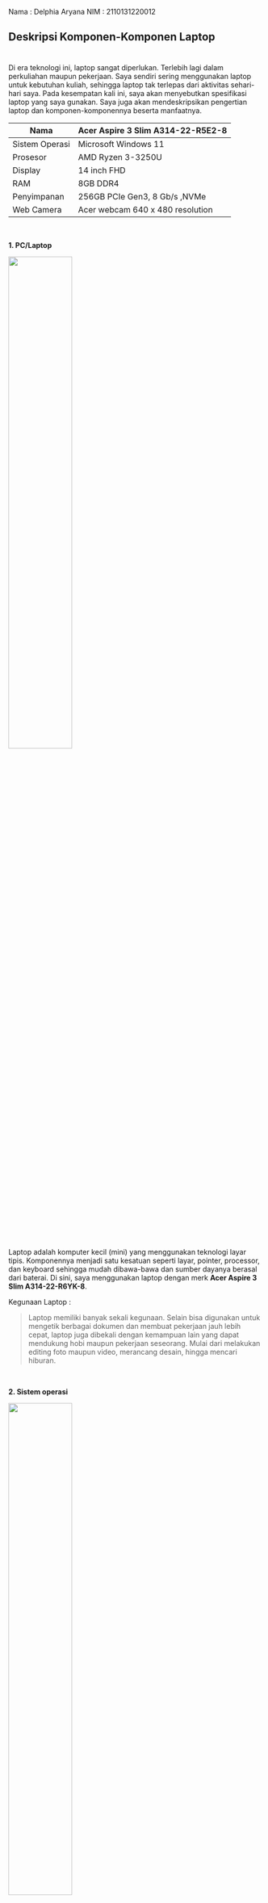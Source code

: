 Nama : Delphia Aryana
NIM : 2110131220012

## __Deskripsi Komponen-Komponen Laptop__
#

Di era teknologi ini, laptop sangat diperlukan. Terlebih lagi dalam perkuliahan maupun pekerjaan. Saya sendiri sering menggunakan laptop untuk kebutuhan kuliah, sehingga laptop tak terlepas dari aktivitas sehari-hari saya. Pada kesempatan kali ini, saya akan menyebutkan spesifikasi laptop yang saya gunakan. Saya juga akan mendeskripsikan pengertian laptop dan komponen-komponennya beserta manfaatnya.

Nama | Acer Aspire 3 Slim A314-22-R5E2-8
---- | -------------------------------
Sistem Operasi | Microsoft Windows 11
Prosesor | AMD Ryzen 3-3250U
Display | 14 inch FHD
RAM | 8GB DDR4
Penyimpanan |  256GB PCIe Gen3, 8 Gb/s ,NVMe
Web Camera | Acer webcam 640 x 480 resolution

<br>

__1. PC/Laptop__

<img src="https://www.gadgetsquad.id/wp-content/uploads/2020/12/IMG_1864-1-1024x576.jpg" style="width: 50%">

 Laptop adalah komputer kecil (mini) yang menggunakan teknologi layar tipis. Komponennya menjadi satu kesatuan seperti layar, pointer, processor, dan keyboard sehingga mudah dibawa-bawa dan sumber dayanya berasal dari baterai. Di sini, saya menggunakan laptop dengan merk __Acer Aspire 3 Slim A314-22-R6YK-8__.

Kegunaan Laptop :
> Laptop memiliki banyak sekali kegunaan. Selain bisa digunakan untuk mengetik berbagai dokumen dan membuat pekerjaan jauh lebih cepat, laptop juga dibekali dengan kemampuan lain yang dapat mendukung hobi maupun pekerjaan seseorang. Mulai dari melakukan editing foto maupun video, merancang desain, hingga mencari hiburan. 

<br>

__2. Sistem operasi__

<img src="https://2.bp.blogspot.com/-GT-maoqUTcw/WwWe4g_G-0I/AAAAAAAAE4Q/cQuVZR9ryv09TsRFBxBOou7fmpmq_p5nACLcBGAs/s1600/contoh-sistem-operasi-desktop-dan-mobile.png" style="width: 50%">

 Untuk mengelola memori dan proses yang berjalan di dalam sebuah komputer, diperlukan sistem operasi. Tanpa sistem operasi, komputer tidak bisa digunakan sama sekali. Apapun jenis sistem operasi di laptop atau PC, semuanya sama-sama berfungsi mengatur kerja perangkat lunak dan perangkat keras.

Macam-macam sistem operasi komputer :
- Windows
- MacOS
- Linux
- MS DOS
- UNIX
- Chromium OS
- dll

Laptop saya menggunakan __sistem operasi Windows 11__. Windows merupakan sistem operasi yang dikembangkan oleh Microsoft, di mana Microsoft sendiri didirikan oleh Bill Gates dan Paul Allen. Sistem operasi ini menyediakan beragam fitur serta kebutuhan yang sangat menarik untuk calon penggunanya.

Berikut adalah spesifikasi minimum Windows 11 berdasarkan rekomendasi dari Microsoft.
1. __Prosesor__: 1 Ghz atau lebih cepat
2. __RAM__: 4GB atau lebih besar
3. __Hard disk__: 64 GB atau perangkat penyimpanan lebih besar
4. __Firmware Sistem__: UEFI (for Unified Extensible Firmware Interface, a modern version of the PC ANALOG) and Secure Boot capable.
5. __TPM__: Trusted Platform Module (TPM) versi 2.0. 
6. __Kartu Grafis__: Kompatibel dengan DirectX 12 atau yang lebih baru dengan driver WDDM 2.0
7. __Tampilan__: Tampilan Definisi tinggi (720p) yang lebih besar dari 9" secara diagonal, 8 bit per saluran warna.
8. __Konektivitas Internet dan Akun Microsoft__: Windows 11 edisi Home memerlukan konektivitas internet dan Akun Microsoft untuk menyelesaikan penyiapan perangkat pada penggunaan pertama.
9. __Windows Baru__ untuk Pemutakhiran: Perangkat Anda harus menjalankan versi Windows 10 2004 atau yang lebih baru

Fungsi Sistem Operasi :
> Sistem operasi membuat kamu bisa berinteraksi dengan aplikasi dan fitur komputer tanpa harus mengetahui bahasa pemrogaman komputer. Tampilan sistem operasi dirancang untuk memudahkan pengguna komputer untuk mengakses fitur dan aplikasi melalui tampilan grafis visual. 

<br>

__3. Prosesor__

<img src="https://laptopnesia.com/wp-content/uploads/2018/10/Fungsi-Processor-3.jpg" style="width:50%">

Prosesor merupakan sebuah IC yang mengontrol semua jalannya sistem komputer. Prosesor bertugas sebagai otak komputer yang mempunyai fungsi untuk menjalankan perintah atau melakukan perhitungan yang diperintahkan oleh pengguna komputer itu sendiri.

> Prosesor laptop yang saya gunakan yaitu __AMD Ryzen 3-3250U__ yang beroperasi dengan 2 dan thread CPU 4 Ini berjalan di 3.50 GHz base 2.60 GHz semua inti sementara TDP disetel di 15 W. Prosesor dipasang ke soket CPU FP5 Versi ini menyertakan 4.00 MB cache L3 pada satu chip, mendukung saluran memori 2 RAM dan fitur 3.0 PCIe Gen 8 lanes}. 

Fungsi prosesor :
- Memastikan komputer bekerja dengan baik
- Menjalankan proses informasi pada komputer
- Memberikan perintah kepada tiap komponen komputer
- Menjaga performa komputer
- Menunjang kegiatan spesifik komputer
- Mengolah perhitungan algoritma
- Menjaga stabilitas komponen komputer
- Mendukung kebutuhan spesifik komputer

<br>

__4. Perangkat Lunak _(Software)___

![](https://1.bp.blogspot.com/-0-HjI-tVaq8/XxAK7Lz_-UI/AAAAAAAACfg/_pZfdibSa68Wh3hFs9NsBHDg_8k04L9UgCLcBGAsYHQ/s420/Software.jpg)

_Software_ atau perangkat lunak adalah data yang diformat dan disimpan secara digital dengan fungsi tertentu. _Software_  tidak mempunyai wujud fisik, namun fungsinya sangat penting sebagai penggerak perangkat keras. Software memerlukan bahasa pemrograman yang ditulis oleh seorang pemrogram yang ahli akan bidang tersebut. Selanjutnya, _software_ tersebut dikompilasikan memakai aplikasi kompiler agar dapat menjadi kode yang bisa dikenali oleh mesin _hardware_ (perangkat keras).

Berikut merupakan fungsi dari _software_.
- Sebagai dasar kebutuhan komputer agar dapat dioperasikan dengan baik.
- Mengatur _hardware_ yang ada pada komputer.
- Sebagai penghubung antara beberapa _software_ yang lain dengan hardware komputer.
- Sebagai penerjemah perintah pada _software_ lain yang ada dalam bahasa mesin.
- Mengindentifikasi sebuah program di dalam komputer.

<br>

__5. Perangkat Keras _(Hardware)___

![](https://ujiansma.com/wp-content/uploads/2015/09/hardware.jpg)

_Hardware_ atau perangkat keras adalah semua jenis komponen yang ada pada komputer atau laptop yang mana bagian fisiknya dapat terlihat secara kasat mata dan dapat dirasakan secara langsung. Jadi, _hardware_ adalah peralatan fisik komputer yang berguna untuk melakukan proses input, proses, dan output.

Macam-macam _hardware_ yang ada pada laptop saya yaitu :
- _Keyboard_ (Untuk mengetik dan bermain game)
- _Touchpad_ (Bantalan sentuh yang memiliki fungsi sama seperti mouse)
- Kipas (Membantu mendinginkan laptop yang panas)
- _Motherboard_ (Papan induk yang menjadi pusat pengendali dan pengatur kerja semua komponen, yaitu HDD, RAM, dan VGA Card)
- Prosesor (mengintegrasikan seluruh komponen hardware agar dapat bekerja sesuai fungsi masing-masing dan saling terhubung)
- dan lain-lain

Fungsi _hardware_ :
1. Menerima input
2. Memberi output
3. Menyimpan informasi dan data
4. Mengolah informasi dan data

<br>

__6. Penyimpanan__

<img src="https://i0.wp.com/adammuiz.com/wp-content/uploads/2021/11/Kategori-Perangkat-Penyimpanan.jpg?resize=696%2C380&ssl=1" style="width:50%">


Penyimpanan digunakan untuk menyimpan data dari pengguna. Penyimpanan merupakan media yang digunakan untuk menyimpan berbagai macam data digital yang tersedia pada perangkat komputer dengan waktu tertentu sehingga dapat dibaca dan dibuka kembali untuk diproses ulang pada perangkat.

> Laptop yang saya gunakan memiliki __memori sebesar 8GB RAM dan kapasitas penyimpanan yang besar yaitu 256GB__. Laptop ini cocok untuk menyimpan file-file seperti film, lagu, game, dll. Dengan kapasitas 256GB kita dapat menyimpan banyak file bahkan tanpa perlu lagi membeli harddisk eksternal.

### Jenis-Jenis Penyimpanan :

1. __Penyimpanan Primer _(Primary Storage)___

_Primary storage_ adalah sebuah media penyimpanan yang berfungsi untuk menyimpan data. _Primary storage_ di sebut juga dengan memori internal. _Primary storage_ biasanya memiliki kecepatan aksen yang lebih cepat dari pada _secondary storage_. Selain itu, _primary storage_ hanya memiliki kapasitas yang terbatas dan cenderung lebih kecil dari pada secondary Storage. _Primary storage_ digunakan oleh CPU atau _processor_ untuk mengimbanginya dalam mengolah data karena kecepatan dari cpu itu tidak bisa di layani oleh perangkat penyimpanan seperti _secondary Storage,_ sehingga membutuhkan perangkat penyimpanan digital yang mampu melayani proses dari cpu.

Contoh dari _primary storage_ :
- RAM _(Random Access Memory)_
- ROM _(Read Only Memory)_

<br>

2. __Penyimpanan Sekunder _(Secondary Storage)___

_Secondary Storage_ adalah sebuah media penyimpanan data secara permanen yang di simpan untuk melayani pemrosesan data yang di lakukan oleh CPU. _Secondary storage (Non Volatile)_ ini sama sekali tidak bergantung pada listrik seperti _primary_. Ketika listrik padam maka data yang terisimpan di dalam _secondary storage_ akan tetap ada dan dapat kita akses ketika listrik menyala. Berbeda dengan _primary (Volatile)_ yang ketika listrik pada maka data yang tersimpan di dalamnya akan terhapus.

Contoh dari _secondary storage_ :
- Hard disk
- Disket
- CD/DVD

<br>

## __Sejarah Perkembangan Komputer__
#

Sejarah komputer berawal dari 5000 tahun yang lalu ketika ditemukannya alat hitung pertama.  Alat ini disebut abakus atau sempoa. Alat hitung ini ditemukan pertama kali dalam sejarah Babilonia kuno namun ada juga yang memperkirakan dari negeri Cina atau berasal dari negara Mesir, berbentuk belahan papan diatasnya ditaburi pasir sehingga orang bisa menulis atau menghitung. Oleh karena itu maka  alat ini disebut abakus, asal kata dari bahasa Yunani ABACOS, artinya menghapus debu. Oleh bangsa Cina mengembangkan abakus ini menjadi 2 bagian. Pada terali atas dimasukkan 2 bijian dan 5 bijian pada terali bawah. bentuk inilah yang populer hingga saat ini untuk melakukan perhitungan aritmatika. 

Selain itu, ada sumber yang mengatakan bahwa sejarah komputer bermula sejak ditemukannya alat mekanik dan elektronik untuk proses olah data telah dilakukan seiring ditemukannya alat-alat mekanika dan elektronika (mechanical and electronic) untuk membantu dalam perhitungan yang cepat. Dari awal dimulainya sejarah perkembangan Komputer hingga pengembangan perangkat modern seperti yang kita temui saat ini adalah suatu evolusi dari penemuan alat  mekanik dan elektronik.

Alat pengolah data dari sejak jaman purba sampai saat ini bisa kita golongkan ke dalam 4 golongan besar.

1.	Tahap Manual

Tahap ini ditandai dengan mulai dikembangkannya sistem penghitungan yang dilakukan manusia. Dari semula yang hanya menggunakan sistem sepuluh jari tangan, kemudian berkembang dengan sistem perhitungan menggunakan tanah liat. Tahun 9000 2500 SM, secara bertahap manusia mulai menemukan sistem perhitungan jam, perhitungan kalender, rumus-rumus dan fungsi fungsi untuk menghitung suatu nilai.

Pada perkembangan berikutnya, sebagai titik tolak pencatatan modern Moors dari spanyol pada tahun 1150 M mempromosikan kertas di daratan Eropa sebagai alat pencatatan. Kemudian diikuti dengan penemuan alat cetak pada tahun 1455 oleh Johann Gutenberg dari Mainz, Jerman yang waktu itu digunakan untuk menerbitkan salinan-salinan injil. Di Eropa, alat tersebut sangat populer hingga akhirnya memunculkan ide untuk pembuatan printer. Teknik-teknik pencatatan secara manual ini terus berkembang seiring dengan penemuan-penemuan baru seperti audit catatan (di Yunani) dan sistem perbankan (di Roma).

Sampai kini, sistem pencatatan secara manual masih sering dipakai pada instansi atau perusahaan-perusahaan kecil yang tidak terlalu kompleks transaksinya. Meskipun memiliki kelemahan yaitu kurang akurat dan sering terlambat, tetapi paling tidak dengan sistem ini akan menghasilkan informasi yang bisa terbaca oleh pemakainya. Kelebihan dari sistem manual adalah sistem ini mudah beradaptasi bila terjadi perubahan kondisi disamping tidak memerlukan biaya yang cukup tinggi untuk implementasinya.

<br>

2.	Tahap Mekanikal

Pada tahap ini, manusia mulai menggunakan mesin manual sebagai alat bantu pemrosesan data. Diawali dengan ditemukannya Pascal's Machine Arithmetique atau juga dikenal dengan nama The Pascaline oleh seorang ahli matematika dan filsafat dari Perancis yang bernama Blaise Pascal (1623-1662). Dilanjutkan pada tahun 1777, Charles Mahon menciptakan mesin logika yang pertama yang diberi nama Logic Demonstrator yang mampu memecahkan problema numerik bentuk logika dan probabilitas. 

Selanjutnya pada tahun 1833, juga ditemukan suatu konsep pemrosesan data yang menjadi dasar kerja dan prototipe dari komputer-komputer sekarang yang dikenal dengan mesin Babbage's Analytical Engine. Mesin Babage dikembangkan oleh Charles Babbage seorang professor matematika dari Universi tas Cambridge Inggris.

Pada perkembangan berikutnya pada tahun 1854, Teori Aljabar Booelan ditemukan oleh George S. Boole seorang ahli logika dari Inggris. Teori tersebut pada akhirnya mendasari cara kerja sirkuit di komputer.

Sistem pencatatan secara mekanikal terus berkembang dan dengan bantuan mesin, pemrosesan data akan lebih cepat dan tepat. Tetapi kelemahannya adalah kurang fleksibelnya sebuah mesin mengingat tingkat kesulitan yang cukup tinggi untuk menerapkan perubahan-perubahan dalam prosedurnya. Disamping itu diperlukannya volume pemrosesan yang lebih tinggi dan lebih sulit dalam melakukan perbaikan data yang sudah terlanjur diproses.

<br>

3.	Tahap Mekanik-Elektronik

Tahap mekanik-elektronik, diawali dengan penemuan mesin tabulasi kartu plong pada tahun 1890 sebagai mesin pertama yang bergerak secara mekanik-elektronik dan lebih otomatis. Mesin itu ditemukan oleh Dr. Herman Holerith yang bekerja sama dengan Biro Sensus Amerika Serika untuk mempercepat pengolahan data sensus.

Pemrosesan kartu plong tersebut sebenarnya didasarkan pada gagasan yang sangat sederhana. Diawali dengan pencatatan data input dengan kode berbentuk lubang-lubang pada kartu. Sukses denga mesin tersebut, Dr. Holerith mendirikan sebuah perusahaan dengan nama Tabulating Machine Company pada tahun 1896 yang merupakan cikal bakal perusahaan IBM (International Business Machine).

<br>

4.	Tahap Elektronik

Tahap ini ditandai dengan penemuan komputer digital elektronik yang pertama pada tahun 1942. Komputer tersebut merupakan komputer pertama yang menggunakan tabung hampa udara dan dikenal dengan nama komputer ABC (Atanasoff-Berry Computer). Penemunya adalah Profesor John V. Atanasoff bersama asistennya Clifford Berry di IOWA State College.

Kemudian pada tahun 1944, Profesor Howard Aiken dari Harvard University dengan dibantu para ahli teknik dari IBM menemukan suatu mesin hitung otomatis yang diberi nama MARK I. Mesin ini berukuran raksasa dengan tinggi sekitar 8 feet dan panjang sekitar 55 feet. Berisi 760.000 sparepart dan kira-kira 5000 mil kabel. Meskipun sudah elektonis, MARK I tidak digolongkan sebagai komputer generasi pertama karena program yang terdapat pada komputer tersebut tidak dapat tersimpan di dalam memori.

<br>

### __Evolusi Komputer__
#

- __Komputer Generasi Pertama (1945-1959)__

<img src="https://1.bp.blogspot.com/-Tv4sKQHvHKs/Xi22lvowECI/AAAAAAAADJk/Hsys6PRSjKc8CN2BqXTDIntGuZPz-GakwCLcBGAsYHQ/s1600/Komputer-Generasi-Pertama.jpg" style="width:50%">

Komputer yang digolongkan sebagai generasi pertama adalah komputer elektronik yang menggunakan konsep stored program yaitu bahwa setiap operasi komputer dikontrol oleh program yang disimpan didalam memori. Komputer jenis ini pertama kali dibangun oleh Dr. John W Mauchly dan J Presper Eckert Jr beserta dengan tim-nya di Universitas Pensilvania. Tabung vackum mulai dipergunakan pada mesin itu untuk menggantikan fungsi dari relay-relay. Komputer yang diberi nama ENIAC _(Electronic Numerical Integrator and Calculator)_ tersebut bisa melakukan 300 perkalian per detik serta bisa melak sanakannya 300 kali lebih cepat daripada alat lain pada masa itu.

Kemudian pada tahun 1946 John Von Neuman seorang ahli matematika dan anggota Institute of Advance Study di Princention New Jersey yang bekerja sama dengan H.H. Goldstine dan A.W. Binks telah mengajukan suatu makalah yang menyarankan bahwa dalam pembuatan komputer sebaiknya menggunakan angka binary. Sistem angka binary disajikan hanya dengan dua digit yaitu "0" dan "1". Konsep tersebut pada akhirnya menjadi tonggak sejarah dalam terciptanya komputer digital yang akhirnya membawa Neumann pada julukan _"Pro moter of the stored program (software) concept"_. 

Komputer generasi pertama menggunakan tabung vakum untuk sirkuit dan drum magnetik untuk penyimpanan memori. Tabung vakum digunakan untuk memeperkuat sinyal dengan mengendalikan gerakan elektron di ruang evakuasi. Komputer generasi pertama sangatlah sulit untuk dioperasikan dan berbiaya sangat mahal. UNIVAC dan ENIAC adalah contoh komputer generasi pertama yang digunakan badan sensus Amerika Serikat.

Pada perkembangan berikutnya, komputer generasi pertamapun bermunculan dari berbagai perusahaan pengembang komputer seperti MARK II, MARK III, IBM 702, CRC, UNIVAC II, IBM 705, Datamatic 1000 yang dibuat oleh Honey Well Corp dan lain sebagainya.

<br>

- __Komputer Generasi Kedua (1959-1963)__

<img src="https://1.bp.blogspot.com/-k_mrNk32e24/Xi23AEDlujI/AAAAAAAADJw/v-341B2AKo4M_FdP6oXVGohw8p9qzx90wCLcBGAsYHQ/s1600/Komputer-Generasi-Kedua.jpg" style="width:50%">

Komputer generasi kedua mempunyai ciri-ciri telah digunakannya transistor sebagai sirkuit dan dioda untuk menggantikan tabung vakum yang usianya lebih pendek, pembuatan program dengan bahasa tingkat tinggi, kapasitas memori utama yang cukup besar dan mempunyai kemampuan proses _real-time_ dan _time sharing_. Disamping itu program komputer dapat dibuat dengan menggunakan bahasa pemrograman tingkat tinggi seperti AL GOL, FORTRAN, COBOL. Secara phisik, ukuran komputernya juga lebih kecil jika dibanding dengan generasi sebelumnya.

Teknologi tabung vakum mulai tergantikan dengan transistor. Penggunaan transistor pada komputer mulai digunakan di akhir 1950-an. Keunggulan transistor adalah bentuknya yang lebih kecil. Dengan bentuk minimalis dari transistor, komputer menjadi lebih kecil dan hemat energi. Di generasi kedua ini, bahasa pemograman mulai diperkenalkan, seperti contohnya COBOL dan Fortran. Teknologi penyimpanan memori juga berubah dari drum magnetik menjadi teknologi magnetik.

Beberapa jenis komputer yang masuk kategori generasi kedua ini antara lain adalah Komputer PDP 1, Komputer PDP 8, yang juga diproduksi oleh DEC pada tahun 1963, Komputer IBM7070, IBM 1400, IBM 1600 yang diproduksi oleh perusahaan komputer International Bussines Machine, UNIVAC III, UNIVAC-SS80, UNIVAC 1107 yang diproduksi oleh Sperry Rand-Univac, NRC 300 yang diproduksi untuk menangani sistem penjualan oleh _National cash Register_ dan lain-lain.

<br>

- __Komputer Generasi Ketiga (1963-1965)__

<img src="https://1.bp.blogspot.com/-JOjr5_9Mmj0/Xi23enzdnPI/AAAAAAAADJ4/sL3bOBnCew0a5HMOVYRQDelqnhIdQMCmQCLcBGAsYHQ/s1600/Komputer-Generasi-Ketiga.jpg" style="width:50%">

Komputer Generasi ketiga ditandai dengan munculnya sirkuit sirkuit mini, yang berbentuk hybrid integrated circuit. Pada sirkuit mini tersebut, transistor dan diode yang terpisah diletakkan dalam satu tempat. Beberapa ciri yang lain dari generasi ini adalah adanya integrasi antara perangkat keras dan perangkat lunak dan berorientasi ke komunikasi data dan penanganan lebih dari satu operasi secara serempak.
Pengembangan sirkuit terpadu adalah ciri khas dari generasi ketiga komputer. Bentuk transistor semakin diperkecil dan ditempatkan di chip silikon, yang dinamakan semikonduktor. Teknologi ini semakin mempercepat kinerja komputer. Selama periode ini, mouse dan keyboard mulai diperkenalkan, generasi ketiga juga sudah dilengkapi dengan sistem operasi. Karakteristik generasi ketiga mulai terlihat jelas ketika pada tahun 1964 IBM menciptakan sebuah komputer baru menggunakan IC yang disebut dengan IBM S/360. 

<br>

- __Komputer Generasi Keempat (1970-1980)__

<img src="https://1.bp.blogspot.com/-uDwtU_TGzc8/Xi24WQgddgI/AAAAAAAADKA/93MVESCPe-gx1H-oTAoOFe4xLrvA_pHhQCLcBGAsYHQ/s1600/pc-desktop.jpg" style="width:50%">

Komputer generasi keempat, dimulai sejak tahun 1970 dengan digunakannya LSI _(Large Scale Integration)_. LSI merupakan pemadatan beribu-ribu IC _(Integrated Circuit)_ yang dijadikan satu dalam sebuah chip yaitu sebuah lempengan persegi empat yang memuat rangkaian-rangkaian terpadu didalamnya. Disamping itu, komputer generasi ini juga ditandai dengan mulai digunakannya mikroprosesor dan memori internal yang menggunakan semikonduktor yang berbentuk chip juga. 

Di periode ini prosesor mikro mulai diperkenalkan, saat ribuan sirkuit terpadu dimasukan ke dalam sebuah silikon chip yang kecil. Prosesor pertama Intel, 404 chip mulai menjadi otak utama di sebuah komputer. saat periode inilah istilah _Personal Computer_ (PC) mulai digunakan. Dengan teknologi yang lebih maju, generasi keempat menjadi tonggak awal pembangunan internet.

Komputer generasi keempat yang pertama adalah komputer yang diproduksi IBM Corporation dan diberi nama IBM 370. Kemudian pada masa itu juga mulai berkembang adanya jaringan komputer dengan konsep LAN _(Local Area Network)_ yang dikenalkan pertama kali oleh Datapoint Corporation.

<br>

- __Komputer Generasi Kelima (1980 - masa sekarang)__

<img src="https://i0.wp.com/id-velopedia.velo.com/wp-content/uploads/2021/02/rsz_pexels-designecologist-1779487.jpg?fit=1280%2C850&ssl=1" style="width:50%">

Komputer generasi kelima merupakan komputer-komputer yang menggunakan ULSI sebagai mikroprosesornya. Komputer generasi ini dilahirkan pada tahun 1980, dan kehidupannya berlangsung hingga kini. Di samping itu, komputer ini juga memanfaatkan _parallel processing_ dan _Artificial Intelligence_ secara penuh.
Apa itu _parallel processing?_ _Parallel processing_ atau pemrosesan secara paralel adalah kemampuan komputer dalam menyelesaikan banyak pekerjaan dalam waktu yang sesingkat mungkin. Hal ini disebabkan dari sejumlah mikroprosesor yang terpasang dalam internal komputer mampu bekerja secara bersama-sama dan paralel.
Sedangkan _Artificial Intelligence_ atau Kecerdasan Buatan merupakan salah satu komponen komputer yang mampu memudahkan berbagai pekerjaan komputer secara otomatis. Di mana proses memudahkan pekerjaan ini didapat dari pengalaman mesin dalam mengolah beragam input data sebelumnya menjadi segala sesuatu yang dapat membantu aktivitas manusia. Contohnya adalah penyesuaian informasi yang Anda inginkan di mesin pencarian Google.

Kembali lagi ke komputer generasi ke 5. Dari segi bentuk, komputer generasi ini menyerupai komputer generasi keempat, keduanya sama-sama memiliki perangkat komputer seperti layar laptop, CPU _(Central Processing Unit)_, _keyboard_, dan _mouse_. Hanya saja, komputer generasi ke 5 memiliki bentuk fisik yang lebih kecil dengan bobot yang lebih ringan ketimbang komputer generasi keempat. Belum lagi membahas soal kecanggihan. Komputer generasi kelima tentu lebih canggih ketimbang komputer generasi keempat, sebagai wujud dari tuntutan zaman terhadap perkembangan generasi komputer. Teknologi komputerpun terus berkembang. Perkembangan komputer dirancang sedemikian baik dari sisi perangkat keras maupun perangkat lunak.

